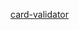 [card-validator](https://www.fakewebpage12345.com/error/doesnotexist)
<!-- (https://mjpadron11.github.io/DEV007-card-validation) -->
